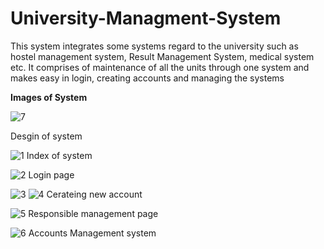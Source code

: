 # University-Managment-System

This system integrates some systems regard to the university such as hostel management system, Result Management System, medical system etc. It comprises of maintenance of all the units through one system and makes easy in login, creating accounts and managing the systems

<b> Images of System</b>

![7](https://user-images.githubusercontent.com/29086284/40886245-04d49bd8-6752-11e8-9fb7-9ee2f96186ce.png)

 Desgin of system 
 
 ![1](https://user-images.githubusercontent.com/29086284/40886249-088fc90a-6752-11e8-9da0-a0ac83d355ab.jpg)
  Index of system 
  
 ![2](https://user-images.githubusercontent.com/29086284/40886254-0d33d88e-6752-11e8-8272-1cc45957a75b.png)
  Login page 
 
 
 ![3](https://user-images.githubusercontent.com/29086284/40886255-0f1d4c98-6752-11e8-9437-56eca0fb4bcf.png)
 ![4](https://user-images.githubusercontent.com/29086284/40886283-6d90d5d8-6752-11e8-882e-1a1fdbdc38c0.png)
 Cerateing new account 
 
 ![5](https://user-images.githubusercontent.com/29086284/40886289-830a3bde-6752-11e8-9c37-dd66243d18c2.png)
  Responsible management page 
  
  

![6](https://user-images.githubusercontent.com/29086284/40886307-ef552024-6752-11e8-8712-6c92ce9a9fce.png)
Accounts Management system 
 

 
